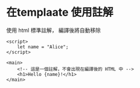 # 在templaate 使用註解  

使用 html 標準註解， 編譯後將自動移除

```svelte
<script>
    let name = "Alice";
</script>

<main>
    <!-- 這是一個註解，不會出現在編譯後的 HTML 中 -->
    <h1>Hello {name}!</h1>
</main>

```